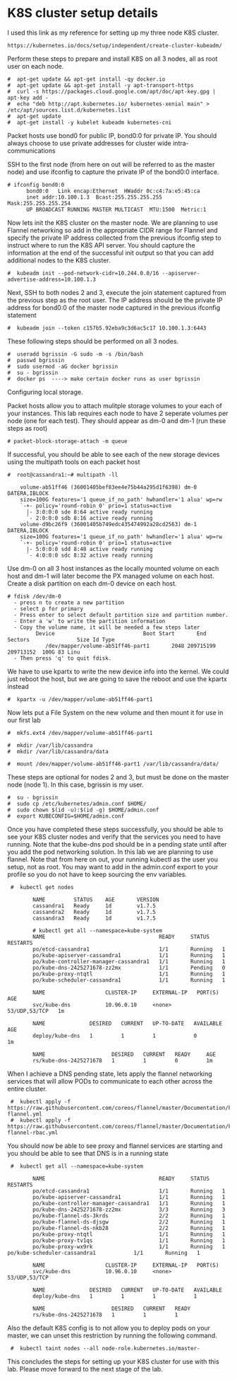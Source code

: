 # K8S cluster setup details

I used this link as my reference for setting up my three node K8S cluster.  

	https://kubernetes.io/docs/setup/independent/create-cluster-kubeadm/

Perform these steps to prepare and install K8S on all 3 nodes, all as root user on each node.

    #  apt-get update && apt-get install -qy docker.io
    #  apt-get update && apt-get install -y apt-transport-https
    #  curl -s https://packages.cloud.google.com/apt/doc/apt-key.gpg | apt-key add -
    #  echo "deb http://apt.kubernetes.io/ kubernetes-xenial main" > /etc/apt/sources.list.d/kubernetes.list
    #  apt-get update
    #  apt-get install -y kubelet kubeadm kubernetes-cni
    
Packet hosts use bond0 for public IP, bond0:0 for private IP.  You should always choose to use private addresses for cluster wide intra-communications

SSH to the first node (from here on out will be referred to as the master node) and use ifconfig to capture the private IP of the bond0:0 interface.  
    
    # ifconfig bond0:0
          bond0:0   Link encap:Ethernet  HWaddr 0c:c4:7a:e5:45:ca
          inet addr:10.100.1.3  Bcast:255.255.255.255  Mask:255.255.255.254
          UP BROADCAST RUNNING MASTER MULTICAST  MTU:1500  Metric:1
                 
Now lets init the K8S cluster on the master node. We are planning to use Flannel networking so add in the appropriate CIDR range for Flannel and specify the private IP address collected from the previous ifconfig step to instruct where to run the K8S API server.  You should capture the information at the end of the successful init output so that you can add additional nodes to the K8S cluster.
    
    #  kubeadm init --pod-network-cidr=10.244.0.0/16 --apiserver-advertise-address=10.100.1.3 
    
Next, SSH to both nodes 2 and 3, execute the join statement captured from the previous step as the root user.  The IP address should be the private IP address for bond0:0 of the master node captured in the previous ifconfig statement

    #  kubeadm join --token c157b5.92eba9c3d6ac5c17 10.100.1.3:6443
  
These following steps should be performed on all 3 nodes.  
    
    #  useradd bgrissin -G sudo -m -s /bin/bash 
    #  passwd bgrissin
    #  sudo usermod -aG docker bgrissin
    #  su - bgrissin
    #  docker ps  ----> make certain docker runs as user bgrissin
    
Configuring local storage. 

Packet hosts allow you to attach mulitple storage volumes to your each of your instances.  This lab requires each node to have 2 seperate volumes per node (one for each test).  They should appear as dm-0 and dm-1 (run these steps as root)

    # packet-block-storage-attach -m queue
    
If successful, you should be able to see each of the new storage devices using the multipath tools on each packet host

    #  root@cassandra1:~# multipath -ll
     
        volume-ab51ff46 (36001405bef83ee4e75b44a295d1f6398) dm-0 DATERA,IBLOCK
        size=100G features='1 queue_if_no_path' hwhandler='1 alua' wp=rw
        `-+- policy='round-robin 0' prio=1 status=active
          |- 3:0:0:0 sde 8:64 active ready running
          `- 2:0:0:0 sdb 8:16 active ready running
        volume-d9bc26f9 (36001405b749edc435474992a28cd2563) dm-1 DATERA,IBLOCK
        size=100G features='1 queue_if_no_path' hwhandler='1 alua' wp=rw
        `-+- policy='round-robin 0' prio=1 status=active
          |- 5:0:0:0 sdd 8:48 active ready running
          `- 4:0:0:0 sdc 8:32 active ready running
 
Use dm-0 on all 3 host instances as the locally mounted volume on each host and dm-1 will later become the PX managed volume on each host.  Create a disk partition on each dm-0 device on each host.
    
    # fdisk /dev/dm-0
      - press n to create a new partition
      - select p for primary
      - Press enter to select default partition size and partition number.  
      - Enter a 'w' to write the partition information 
      - Copy the volume name, it will be needed a few steps later 
             Device                            Boot Start       End   Sectors  				Size Id Type
				/dev/mapper/volume-ab51ff46-part1       2048 209715199 209713152  100G 83 Linu
      - Then press 'q' to quit fdisk.

We have to use kpartx to write the new device info into the kernel. We could just reboot the host, but we are going to save the reboot and use the kpartx instead
    
    #  kpartx -u /dev/mapper/volume-ab51ff46-part1 
    
Now lets put a File System on the new volume and then mount it for use in our first lab
    
    #  mkfs.ext4 /dev/mapper/volume-ab51ff46-part1 
    
    #  mkdir /var/lib/cassandra
    #  mkdir /var/lib/cassandra/data
    
    #  mount /dev/mapper/volume-ab51ff46-part1 /var/lib/cassandra/data/
    
These steps are optional for nodes 2 and 3, but must be done on the master node (node 1).  In this case, bgrissin is my user.
     
    #  su - bgrissin
    #  sudo cp /etc/kubernetes/admin.conf $HOME/
    #  sudo chown $(id -u):$(id -g) $HOME/admin.conf
    #  export KUBECONFIG=$HOME/admin.conf
    
Once you have completed these steps successfully, you should be able to see your K8S cluster nodes and verify that the services you need to have running.  Note that the kube-dns pod should be in a pending state until after you add the pod networking solution.  In this lab we are planning to use flannel.  Note that from here on out, your running kubectl as the user you setup, not as root.  You may want to add in the admin.conf export to your profile so you do not have to keep sourcing the env variables.

	 #  kubectl get nodes
		
			NAME         STATUS    AGE       VERSION
			cassandra1   Ready     1d        v1.7.5
			cassandra2   Ready     1d        v1.7.5
			cassandra3   Ready     1d        v1.7.5
			
			# kubectl get all --namespace=kube-system
			NAME                                    READY     STATUS    RESTARTS  
			po/etcd-cassandra1                      1/1       Running   1         
			po/kube-apiserver-cassandra1            1/1       Running   1         
			po/kube-controller-manager-cassandra1   1/1       Running   1          
			po/kube-dns-2425271678-zz2mx            1/1       Pending   0          
			po/kube-proxy-ntqtl                     1/1       Running   1          
			po/kube-scheduler-cassandra1            1/1       Running   1          

			NAME                   CLUSTER-IP     EXTERNAL-IP   PORT(S)         AGE
			svc/kube-dns           10.96.0.10     <none>        53/UDP,53/TCP   1m
			
			NAME              DESIRED   CURRENT   UP-TO-DATE   AVAILABLE   AGE
			deploy/kube-dns   1         1         1            0           1m
			
			NAME                     DESIRED   CURRENT   READY     AGE
			rs/kube-dns-2425271678   1         1         0         1m
			
When I achieve a DNS pending state, lets apply the flannel networking services that will allow PODs to communicate to each other across the entire cluster.  
 
	 #  kubectl apply -f https://raw.githubusercontent.com/coreos/flannel/master/Documentation/kube-flannel.yml
	 #  kubectl apply -f https://raw.githubusercontent.com/coreos/flannel/master/Documentation/kube-flannel-rbac.yml
	 
You should now be able to see proxy and flannel services are starting and you should be able to see that DNS is in a running state
	 
	 #  kubectl get all --namespace=kube-system
	 
			NAME                                    READY     STATUS    RESTARTS   
			po/etcd-cassandra1                      1/1       Running   1          
			po/kube-apiserver-cassandra1            1/1       Running   1          
			po/kube-controller-manager-cassandra1   1/1       Running   1          
			po/kube-dns-2425271678-zz2mx            3/3       Running   3          
			po/kube-flannel-ds-3krds                2/2       Running   1         
			po/kube-flannel-ds-djsgw                2/2       Running   1          
			po/kube-flannel-ds-nkb28                2/2       Running   1          
			po/kube-proxy-ntqtl                     1/1       Running   1          
			po/kube-proxy-tv1qs                     1/1       Running   1          
			po/kube-proxy-wx9rk                     1/1       Running   1          			po/kube-scheduler-cassandra1            1/1       Running   1          
			
			NAME                   CLUSTER-IP     EXTERNAL-IP   PORT(S)         
			svc/kube-dns           10.96.0.10     <none>        53/UDP,53/TCP        
			
			NAME              DESIRED   CURRENT   UP-TO-DATE   AVAILABLE   
			deploy/kube-dns   1         1         1            1           
			
			NAME                     DESIRED   CURRENT   READY    
			rs/kube-dns-2425271678   1         1         1         
			
Also the default K8S config is to not allow you to deploy pods on your master, we can unset this restriction by running the following command.			
	
	 #  kubectl taint nodes --all node-role.kubernetes.io/master-
	 
This concludes the steps for setting up your K8S cluster for use with this lab.  Please move forward to the next stage of the lab.


